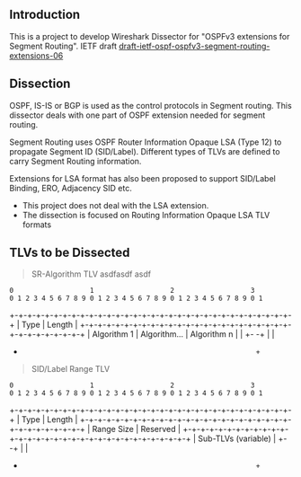 ## Introduction

This is a project to develop Wireshark Dissector for "OSPFv3 extensions for Segment Routing". 
IETF draft [draft-ietf-ospf-ospfv3-segment-routing-extensions-06](https://tools.ietf.org/html/draft-ietf-ospf-ospfv3-segment-routing-extensions-06)

## Dissection

OSPF, IS-IS or BGP is used as the control protocols in Segment routing. This dissector deals with one part of OSPF extension needed for segment routing.

Segment Routing uses OSPF Router Information Opaque LSA (Type 12) to propagate Segment ID (SID/Label). Different types of TLVs are defined to carry Segment Routing information. 

Extensions for LSA format has also been proposed to support SID/Label Binding, ERO, Adjacency SID etc. 

  - This project does not deal with the LSA extension. 
  - The dissection is focused on Routing Information Opaque LSA TLV formats

## TLVs to be Dissected

> SR-Algorithm TLV
asdfasdf
asdf

    0                   1                   2                   3
    0 1 2 3 4 5 6 7 8 9 0 1 2 3 4 5 6 7 8 9 0 1 2 3 4 5 6 7 8 9 0 1
   +-+-+-+-+-+-+-+-+-+-+-+-+-+-+-+-+-+-+-+-+-+-+-+-+-+-+-+-+-+-+-+-+
   |              Type             |             Length            |
   +-+-+-+-+-+-+-+-+-+-+-+-+-+-+-+-+-+-+-+-+-+-+-+-+-+-+-+-+-+-+-+-+
   |   Algorithm 1 | Algorithm...  |   Algorithm n |               |
   +-                                                             -+
   |                                                               |
   +                                                               +


> SID/Label Range TLV

    0                   1                   2                   3
    0 1 2 3 4 5 6 7 8 9 0 1 2 3 4 5 6 7 8 9 0 1 2 3 4 5 6 7 8 9 0 1
   +-+-+-+-+-+-+-+-+-+-+-+-+-+-+-+-+-+-+-+-+-+-+-+-+-+-+-+-+-+-+-+-+
   |              Type             |             Length            |
   +-+-+-+-+-+-+-+-+-+-+-+-+-+-+-+-+-+-+-+-+-+-+-+-+-+-+-+-+-+-+-+-+
   |                    Range Size                 |   Reserved    |
   +-+-+-+-+-+-+-+-+-+-+-+-+-+-+-+-+-+-+-+-+-+-+-+-+-+-+-+-+-+-+-+-+
   |                        Sub-TLVs (variable)                    |
   +-                                                             -+
   |                                                               |
   +                                                               +